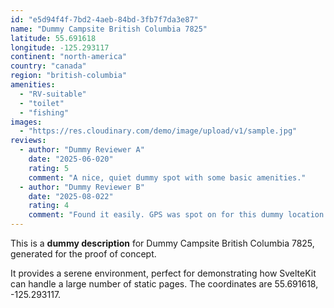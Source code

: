 ```yaml
---
id: "e5d94f4f-7bd2-4aeb-84bd-3fb7f7da3e87"
name: "Dummy Campsite British Columbia 7825"
latitude: 55.691618
longitude: -125.293117
continent: "north-america"
country: "canada"
region: "british-columbia"
amenities:
  - "RV-suitable"
  - "toilet"
  - "fishing"
images:
  - "https://res.cloudinary.com/demo/image/upload/v1/sample.jpg"
reviews:
  - author: "Dummy Reviewer A"
    date: "2025-06-020"
    rating: 5
    comment: "A nice, quiet dummy spot with some basic amenities."
  - author: "Dummy Reviewer B"
    date: "2025-08-022"
    rating: 4
    comment: "Found it easily. GPS was spot on for this dummy location."
---
```


This is a **dummy description** for Dummy Campsite British Columbia 7825, generated for the proof of concept.

It provides a serene environment, perfect for demonstrating how SvelteKit can handle a large number of static pages. The coordinates are 55.691618, -125.293117.
